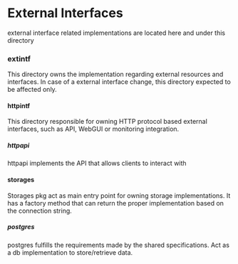 # External Interfaces

external interface related implementations are located here and under this directory

### extintf
This directory owns the implementation regarding external resources and interfaces.
In case of a external interface change, this directory expected to be affected only.

#### httpintf
This directory responsible for owning HTTP protocol based external interfaces,
such as API, WebGUI or monitoring integration.

##### httpapi
httpapi implements the API that allows clients to interact with

#### storages
Storages pkg act as main entry point for owning storage implementations.
It has a factory method that can return the proper implementation based on the connection string.

##### postgres
postgres fulfills the requirements made by the shared specifications.
Act as a db implementation to store/retrieve data.
